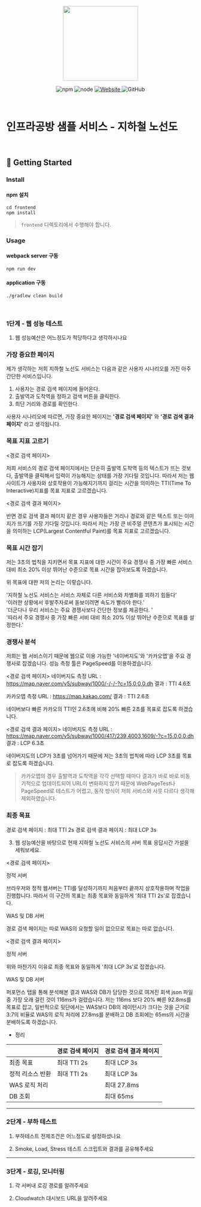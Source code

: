 <p align="center">
    <img width="200px;" src="https://raw.githubusercontent.com/woowacourse/atdd-subway-admin-frontend/master/images/main_logo.png"/>
</p>
<p align="center">
  <img alt="npm" src="https://img.shields.io/badge/npm-%3E%3D%205.5.0-blue">
  <img alt="node" src="https://img.shields.io/badge/node-%3E%3D%209.3.0-blue">
  <a href="https://edu.nextstep.camp/c/R89PYi5H" alt="nextstep atdd">
    <img alt="Website" src="https://img.shields.io/website?url=https%3A%2F%2Fedu.nextstep.camp%2Fc%2FR89PYi5H">
  </a>
  <img alt="GitHub" src="https://img.shields.io/github/license/next-step/atdd-subway-service">
</p>

<br>

# 인프라공방 샘플 서비스 - 지하철 노선도

<br>

## 🚀 Getting Started

### Install
#### npm 설치
```
cd frontend
npm install
```
> `frontend` 디렉토리에서 수행해야 합니다.

### Usage
#### webpack server 구동
```
npm run dev
```
#### application 구동
```
./gradlew clean build
```
<br>


### 1단계 - 웹 성능 테스트
1. 웹 성능예산은 어느정도가 적당하다고 생각하시나요

### 가장 중요한 페이지

제가 생각하는 저희 지하철 노선도 서비스는 다음과 같은 사용자 시나리오를 가진 아주 간단한 서비스입니다.

1. 사용자는 경로 검색 페이지에 들어온다.
2. 출발역과 도착역을 정하고 검색 버튼을 클릭한다.
3. 최단 거리와 경로를 확인한다.

사용자 시나리오에 따르면, 가장 중요한 페이지는 **'경로 검색 페이지'** 와 **'경로 검색 결과 페이지'** 라고 생각됩니다.

### 목표 지표 고르기

<경로 검색 페이지>

저희 서비스의 경로 검색 페이지에서는 단순히 출발역 도착역 등의 텍스트가 뜨는 것보다, 출발역을 클릭해서 입력이 가능해지는 상태를 가장 기다릴 것입니다.
따라서 저는 웹사이트가 사용자와 상호작용이 가능해지기까지 걸리는 시간을 의미하는 TTI(Time To Interactive)지표를 목표 지표로 고르겠습니다.

<경로 검색 결과 페이지>

반면 경로 검색 결과 페이지 같은 경우 사용자들은 거리나 경로와 같은 텍스트 또는 이미지가 뜨기를 가장 기다릴 것입니다.
따라서 저는 가장 큰 비주얼 콘텐츠가 표시되는 시간을 의미하는 LCP(Largest Contentful Paint)를 목표 지표로 고르겠습니다.

### 목표 시간 잡기

저는 3초의 법칙을 지키면서 목표 지표에 대한 시간이 주요 경쟁사 중 가장 빠른 서비스 대비 최소 20% 이상 뛰어난 수준으로 목표 시간을 잡아보도록 하겠습니다.

위 목표에 대한 저의 논리는 이렇습니다.

'지하철 노선도 서비스는 서비스 자체로 다른 서비스와 차별화를 꾀하기 힘들다'<br>
'이러한 상황에서 후발주자로써 돋보이려면 속도가 빨라야 한다.'<br>
'더군다나 우리 서비스는 주요 경쟁사보다 간단한 정보를 제공한다. '<br>
'따라서 주요 경쟁사 중 가장 빠른 서비 대비 최소 20% 이상 뛰어난 수준으로 목표를 설정한다.'

### 경쟁사 분석

저희는 웹 서비스이기 때문에 웹으로 이용 가능한 '네이버지도'와 '카카오맵'을 주요 경쟁사로 잡겠습니다.
성능 측정 툴은 PageSpeed를 이용하겠습니다.

<경로 검색 페이지>
네이버지도 측정 URL : https://map.naver.com/v5/subway/1000/-/-/-?c=15,0,0,0,dh
결과 : TTI 4.6초

카카오맵 측정 URL : https://map.kakao.com/
결과 : TTI 2.6초

네이버보다 빠른 카카오의 TTI인 2.6초에 비해 20% 빠른 2초를 목표로 잡도록 하겠습니다.

<경로 검색 결과 페이지>
네이버지도 측정 URL : https://map.naver.com/v5/subway/1000/417/239,4003,1609/-?c=15,0,0,0,dh
결과 : LCP 6.3초

네이버지도의 LCP가 3초를 넘어가기 때문에 저는 3초의 법칙에 따라 LCP 3초를 목표로 잡도록 하겠습니다.

> 카카오맵의 경우 출발역과 도착역을 각각 선택할 때마다 결과가 바로 바로 비동기적으로 업데이트되어 URL이 변화하지 않기 때문에
WebPageTest나 PageSpeed로 테스트가 어렵고, 동작 방식이  저희 서비스와 사뭇 다르다 생각해 제외하였습니다.

### 최종 목표

경로 검색 페이지 : 최대 TTI 2s
경로 검색 결과 페이지 : 최대 LCP 3s


3. 웹 성능예산을 바탕으로 현재 지하철 노선도 서비스의 서버 목표 응답시간 가설을 세워보세요.

<경로 검색 페이지>

정적 서버

브라우저와 정적 웹서버는 TTI를 달성하기까지 처음부터 끝까지 상호작용하며 작업을 진행합니다.
따라서 이 구간의 목표는 최종 목표와 동일하게 '최대 TTI 2s'로 잡겠습니다.

WAS 및 DB 서버

경로 검색 페이지는 따로 WAS의 요청할 일이 없으므로 목표는 따로 없습니다.

<경로 검색 결과 페이지>

정적 서버

위와 마찬가지 이유로 최종 목표와 동일하게 '최대 LCP 3s'로 잡겠습니다.

WAS 및 DB 서버

퍼포먼스 탭을 통해 분석해본 결과 WAS와 DB가 담당한 것으로 여겨진 회색 json 파일 중 가장 오래 걸린 것이 116ms가 걸렸습니다.
저는 116ms 보다 20% 빠른 92.8ms를 목표로 잡고, 일반적으로 뒷단에서는 WAS보다 DB의 레이턴시가 크다는 것을 근거로
3:7의 비율로 WAS의 로직 처리에 27.8ms를 분배하고 DB 조회에는 65ms의 시간을 분배하도록 하겠습니다.

* 정리

|               | 경로 검색 페이지 | 경로 검색 결과 페이지 |
|---------------|------------------|-----------------------|
| 최종 목표         | 최대 TTI 2s      | 최대 LCP 3s           |
| 정적 리소스 반환     | 최대 TTI 2s      | 최대 LCP 3s           |
| WAS 로직 처리     |                  | 최대 27.8ms           |
| DB 조회         |                  | 최대 65ms             |


---

### 2단계 - 부하 테스트
1. 부하테스트 전제조건은 어느정도로 설정하셨나요

2. Smoke, Load, Stress 테스트 스크립트와 결과를 공유해주세요

---

### 3단계 - 로깅, 모니터링
1. 각 서버내 로깅 경로를 알려주세요

2. Cloudwatch 대시보드 URL을 알려주세요

